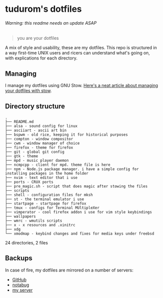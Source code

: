 tudurom's dotfiles
==================

###### Warning: this readme needs an update ASAP

> you are your dotfiles

A mix of style and usability, these are my dotfiles. This repo is structured in a way first-time UNIX users and ricers can understand what's going on, with explications for each directory.

Managing
--------

I manage my dotfiles using GNU Stow. [Here's a neat article about managing your dotfiles with stow](http://blog.xero.nu/managing_dotfiles_with_gnu_stow).

Directory structure
-------------------

```
.
├── README.md
├── alsa - sound config for linux
├── asciiart - ascii art bin
├── bspwm - old rice, keeping it for historical purposes
├── compton - window compositor
├── cwm - window manager of choice
├── firefox - theme for firefox
├── git - global git config
├── gtk - theme
├── mpd - music player daemon
├── ncmpcpp - client for mpd. theme file is here
├── npm - Node.js package manager. i have a simple config for installing packages in the home folder
├── nvim - text editor that i use
├── ports - CRUX ports
├── pre_magic.sh - script that does magic after stowing the files
├── scripts
├── shell - configuration files for mksh
├── st - the terminal emulator i use
├── startpage - startpage for firefox
├── tmux - configs for Terminal MUltipleXer
├── vimperator - cool firefox addon i use for vim style keybindings
├── wallpapers
├── wmrc - wmutils scripts
├── x - x resources and .xinitrc
├── xdg
└── xmodmap - keybind changes and fixes for media keys under freebsd
```

24 directories, 2 files

Backups
-------

In case of fire, my dotfiles are mirrored on a number of servers:

- [GitHub](https://github.com/tudurom/dotfiles)
- [notabug](https://notabug.org/tudurom/dotfiles)
- [my server](http://thetudor.ddns.net/git/dotfiles/log.html)

